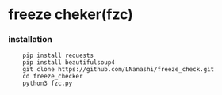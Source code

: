 # freeze cheker(fzc)
### installation
```
    pip install requests
    pip install beautifulsoup4
    git clone https://github.com/LNanashi/freeze_check.git
    cd freeze_checker
    python3 fzc.py
```
